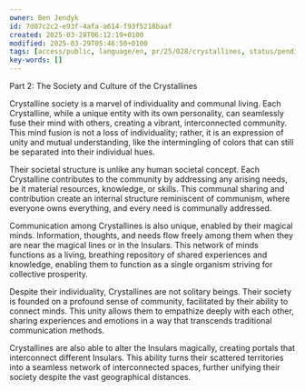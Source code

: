 ```yaml
---
owner: Ben Jendyk
id: 7d07c2c2-e93f-4afa-a614-f93f5218baaf
created: 2025-03-28T06:12:19+0100
modified: 2025-03-29T05:46:50+0100
tags: [access/public, language/en, pr/25/028/crystallines, status/pending]
key-words: []
---
```


Part 2: The Society and Culture of the Crystallines

Crystalline society is a marvel of individuality and communal living. Each Crystalline, while a unique entity with its own personality, can seamlessly fuse their mind with others, creating a vibrant, interconnected community. This mind fusion is not a loss of individuality; rather, it is an expression of unity and mutual understanding, like the intermingling of colors that can still be separated into their individual hues.

Their societal structure is unlike any human societal concept. Each Crystalline contributes to the community by addressing any arising needs, be it material resources, knowledge, or skills. This communal sharing and contribution create an internal structure reminiscent of communism, where everyone owns everything, and every need is communally addressed.

Communication among Crystallines is also unique, enabled by their magical minds. Information, thoughts, and needs flow freely among them when they are near the magical lines or in the Insulars. This network of minds functions as a living, breathing repository of shared experiences and knowledge, enabling them to function as a single organism striving for collective prosperity.

Despite their individuality, Crystallines are not solitary beings. Their society is founded on a profound sense of community, facilitated by their ability to connect minds. This unity allows them to empathize deeply with each other, sharing experiences and emotions in a way that transcends traditional communication methods.

Crystallines are also able to alter the Insulars magically, creating portals that interconnect different Insulars. This ability turns their scattered territories into a seamless network of interconnected spaces, further unifying their society despite the vast geographical distances.